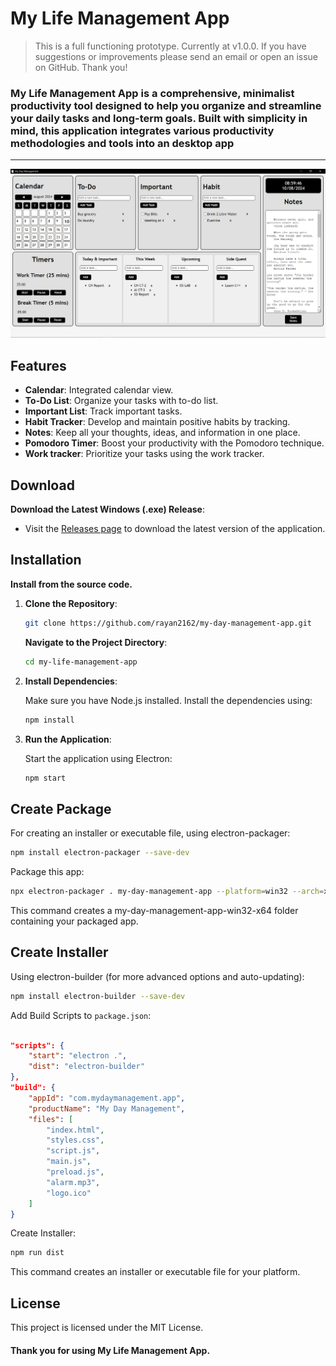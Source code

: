 # My Life Management App

> This is a full functioning prototype. Currently at v1.0.0. If you have suggestions or improvements please send an email or open an issue on GitHub. Thank you!

### My Life Management App is a comprehensive, minimalist productivity tool designed to help you organize and streamline your daily tasks and long-term goals. Built with simplicity in mind, this application integrates various productivity methodologies and tools into an desktop app

---

![Alt text](page.png "Title")

## Features

- **Calendar**: Integrated calendar view.
- **To-Do List**: Organize your tasks with to-do list.
- **Important List**: Track important tasks.
- **Habit Tracker**: Develop and maintain positive habits by tracking.
- **Notes**: Keep all your thoughts, ideas, and information in one place.
- **Pomodoro Timer**: Boost your productivity with the Pomodoro technique.
- **Work tracker**: Prioritize your tasks using the work tracker.

## Download

**Download the Latest Windows (.exe) Release**:

- Visit the [Releases page](https://github.com/rayan2162/my-day-management-app/releases/tag/v_1.0.0) to download the latest version of the application.

## Installation

**Install from the source code.**

1. **Clone the Repository**:

    ```bash
    git clone https://github.com/rayan2162/my-day-management-app.git
    ```

    **Navigate to the Project Directory**:

    ```bash
    cd my-life-management-app
    ```

2. **Install Dependencies**:

    Make sure you have Node.js installed. Install the dependencies using:

    ```bash
    npm install
    ```

3. **Run the Application**:

    Start the application using Electron:

    ```bash
    npm start
    ```

## Create Package

For creating an installer or executable file, using electron-packager:

```bash
npm install electron-packager --save-dev
```

Package this app:

```bash
npx electron-packager . my-day-management-app --platform=win32 --arch=x64
```

This command creates a my-day-management-app-win32-x64 folder containing your packaged app.

## Create Installer

Using electron-builder (for more advanced options and auto-updating):

```bash
npm install electron-builder --save-dev
```

Add Build Scripts to `package.json`:

```json

"scripts": {
    "start": "electron .",
    "dist": "electron-builder"
},
"build": {
    "appId": "com.mydaymanagement.app",
    "productName": "My Day Management",
    "files": [
        "index.html",
        "styles.css",
        "script.js",
        "main.js",
        "preload.js",
        "alarm.mp3",
        "logo.ico"
    ]
}
```

Create Installer:

```bash
npm run dist
```

This command creates an installer or executable file for your platform.

## License

This project is licensed under the MIT License.


#### Thank you for using My Life Management App.
